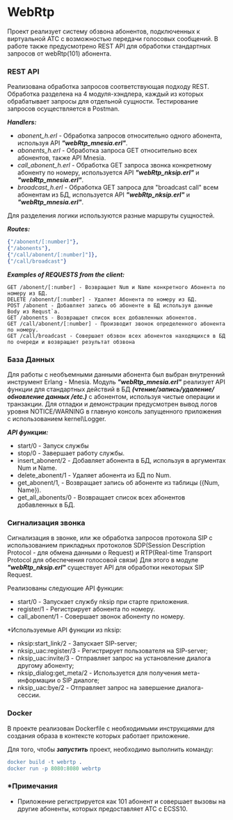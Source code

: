 # WebRtp

Проект реализует систему обзвона абонентов, подключенных к виртуальной АТС с возможностью передачи голосовых сообщений.
В работе также предусмотрено REST API для обработки стандартных запросов от webRtp(101) абонента.

###  REST API
Реализована обработка запросов соответствующая подходу REST.
Обработка разделена на 4 модуля-хэндлера, каждый из которых обрабатывает запросы для отдельной сущности.
Тестирование запросов осуществляется в Postman.

*__Handlers:__*
* *abonent_h.erl* - Обработка запросов относительно одного абонента, используя API *__"webRtp_mnesia.erl"__*.
* *abonents_h.erl* - Обработка запроса GET относительно всех абонентов, также API Mnesia.
* *call_abonent_h.erl* - Обработка GET запроса звонка конкретному абоненту по номеру, используется API *__"webRtp_nksip.erl"__* и *__"webRtp_mnesia.erl"__*.
* *broadcast_h.erl* - Обработка GET запроса для "broadcast call" всем абонентам из БД, используется API *__"webRtp_nksip.erl"__* и *__"webRtp_mnesia.erl"__*.

Для разделения логики используются разные маршруты сущностей.

*__Routes:__*
```erlang
{"/abonent/[:number]"},
{"/abonents"}, 
{"/call/abonent/[:number]"]}, 
{"/call/broadcast"}
```
*__Examples of REQUESTS from the client:__*
```
GET /abonent/[:number] - Возвращает Num и Name конкретного Абонента по номеру из БД.
DELETE /abonent/[:number] - Удаляет Абонента по номеру из БД.
POST /abonent - Добавляет запись об абоненте в БД используя данные Body из Requst`a.
GET /abonents - Возвращает список всех добавленных абонентов.
GET /call/abonent/[:number] - Производит звонок определенного абонента по номеру.
GET /call/broadcast - Совершает обзвон всех абонентов находящихся в БД по очереди и возвращает результат обзвона
```
### База Данных
Для работы с необъемными данными абонента был выбран внутренний инструмент Erlang - Mnesia.
Модуль *__"webRtp_mnesia.erl"__* реализует API функции для стандартных действий в БД ***(чтение/запись/удаление/обновление данных /etc.)*** с абонентом, используя чистые операции и транзакции. 
Для отладки и демонстрации предусмотрен вывод логов уровня NOTICE/WARNING в главную консоль запущенного приложения с использованием kernel\Logger.

*__API функции:__*
* start/0 - Запуск службы
* stop/0 - Завершает работу службы.
* insert_abonent/2 - Добавляет абонента в БД, используя в аргументах Num и Name.
* delete_abonent/1 - Удаляет абонента из БД по Num.
* get_abonent/1, - Возвращает запись об абоненте из таблицы ({Num, Name}).
* get_all_abonents/0 - Возвращает список всех абонентов добавленных в БД.

### Сигнализация звонка 
Сигнализация в звонке, или же обработка запросов протокола SIP с использованием прикладных 
протоколов SDP(Session Description Protocol - для обмена данными о Request) 
и RTP(Real-time Transport Protocol для обеспечения голосовой связи)
Для этого в модуле *__"webRtp_nksip.erl"__* существует API для обработки некоторых SIP Request.

Реализованы следующие API функции:
* start/0 - Запускает службу nksip при старте приложения.
* register/1 - Регистрирует абонента по номеру.
* call_abonent/1 - Совершает звонок абоненту по номеру.

*Используемые API функции из nksip: 
* nksip:start_link/2 - Запускает SIP-server;
* nksip_uac:register/3 - Регистрирует пользователя на SIP-server;
* nksip_uac:invite/3 - Отправляет запрос на установление диалога другому абоненту;
* nksip_dialog:get_meta/2 - Используется для получения мета-информации о SIP диалоге;
* nksip_uac:bye/2 - Отправляет запрос на завершение диалога-сессии.

### Docker
В проекте реализован Dockerfile с необходимыми инструкциями
для создания образа в контексте которых работает приложение.

Для того, чтобы _**запустить**_ проект, необходимо выполнить команду:
```erlang
docker build -t webrtp .
docker run -p 8080:8080 webrtp 
```
### *Примечания
* Приложение регистрируется как 101 абонент и совершает вызовы на другие абоненты, которых предоставляет АТС c ECSS10. 
